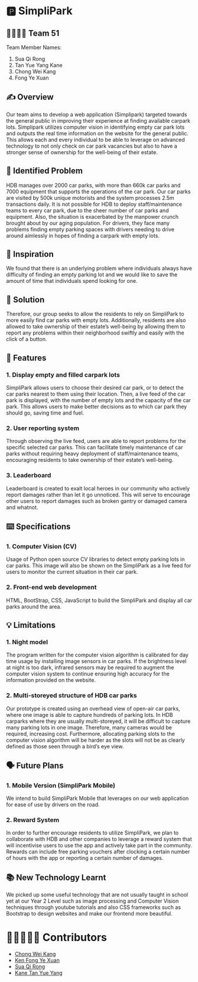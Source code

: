 # :parking: SimpliPark 

## :family_man_woman_boy_boy: Team 51 
Team Member Names:
1. Sua Qi Rong
2. Tan Yue Yang Kane
3. Chong Wei Kang
4. Fong Ye Xuan

## :writing_hand: Overview
Our team aims to develop a web application (Simplipark) targeted towards the general public in improving their experience at finding available carpark lots. Simplipark utilizes computer vision in identifying empty car park lots and outputs the real time information on the website for the general public. This allows each and every individual to be able to leverage on advanced technology to not only check on car park vacancies but also to have a stronger sense of ownership for the well-being of their estate.

## 🔎 Identified Problem
HDB manages over 2000 car parks, with more than 660k car parks and 7000 equipment that supports the operations of the car park. Our car parks are visited by 500k unique motorists and the system processes 2.5m transactions daily. It is not possible for HDB to deploy staff/maintenance teams to every car park, due to the sheer number of car parks and equipment. Also, the situation is exacerbated by the manpower crunch brought about by our aging population. 
For drivers, they face many problems finding empty parking spaces with drivers needing to drive around aimlessly in hopes of finding a carpark with empty lots.

## 🚀 Inspiration
We found that there is an underlying problem where individuals always have difficulty of finding an empty parking lot and we would like to save the amount of time that individuals spend looking for one.

## 🚶 Solution
Therefore, our group seeks to allow the residents to rely on SimpliPark to more easily find car parks with empty lots. Additionally, residents are also allowed to take ownership of their estate’s well-being by allowing them to report any problems within their neighborhood swiftly and easily with the click of a button.


## 🚀 Features
### 1. Display empty and filled carpark lots
SimpliPark allows users to choose their desired car park, or to detect the car parks nearest to them using their location. Then, a live feed of the car park is displayed, with the number of empty lots and the capacity of the car park. This allows users to make better decisions as to which car park they should go, saving time and fuel.
### 2. User reporting system
Through observing the live feed, users are able to report problems for the specific selected car parks. This can facilitate timely maintenance of car parks without requiring heavy deployment of staff/maintenance teams, encouraging residents to take ownership of their estate’s well-being.
### 3. Leaderboard
Leaderboard is created to exalt local heroes in our community who actively report damages rather than let it go unnoticed. This will serve to encourage other users to report damages such as broken gantry or damaged camera and whatnot.

## :keyboard: Specifications
### 1. Computer Vision (CV)
Usage of Python open source CV libraries to detect empty parking lots in car parks. This image will also be shown on the SimpliPark as a live feed for users to monitor the current situation in their car park.

### 2. Front-end web development
HTML, BootStrap, CSS, JavaScript to build the SimpliPark and display all car parks around the area.

## 💡 Limitations
### 1. Night model
The program written for the computer vision algorithm is calibrated for day time usage by installing image sensors in car parks. If the brightness level at night is too dark, infrared sensors may be required to augment the computer vision system to continue ensuring high accuracy for the information provided on the website.
### 2. Multi-storeyed structure of HDB car parks
Our prototype is created using an overhead view of open-air car parks, where one image is able to capture hundreds of parking lots. In HDB carparks where they are usually multi-storeyed, it will be difficult to capture many parking lots in one image. Therefore, many cameras would be required, increasing cost. Furthermore, allocating parking slots to the computer vision algorithm will be harder as the slots will not be as clearly defined as those seen through a bird’s eye view.

## 🗣️ Future Plans
### 1. Mobile Version (SimpliPark Mobile)
We intend to build SimpliPark Mobile that leverages on our web application for ease of use by drivers on the road. 
### 2. Reward System
In order to further encourage residents to utilize SimpliPark, we plan to collaborate with HDB and other companies to leverage a reward system that will incentivise users to use the app and actively take part in the community. Rewards can include free parking vouchers after clocking a certain number of hours with the app or reporting a certain number of damages.

## 📚 New Technology Learnt
We picked up some useful technology that are not usually taught in school yet at our Year 2 Level such as image processing and Computer Vision techniques through youtube tutorials and also CSS frameworks such as Bootstrap to design websites and make our frontend more beautiful.

# 🧑🏽‍🤝‍🧑🏽 Contributors
* [Chong Wei Kang](https://github.com/weikangg)
* [Ken Fong Ye Xuan](https://github.com/kenfyxx)
* [Sua Qi Rong](https://github.com/Soqoro)
* [Kane Tan Yue Yang](https://github.com/kanetan4)
